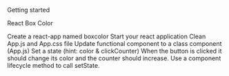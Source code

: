 Getting started

React Box Color

Create a react-app named boxcolor
Start your react application
Clean App.js and App.css file
Update functional component to a class component (App.js)
Set a state (hint: color & clickCounter)
When the button is clicked it should change its color and the counter should increase.
Use a component lifecycle method to call setState.
 